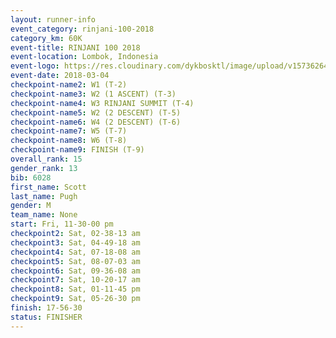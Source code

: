 ```yaml
---
layout: runner-info 
event_category: rinjani-100-2018 
category_km: 60K 
event-title: RINJANI 100 2018 
event-location: Lombok, Indonesia 
event-logo: https://res.cloudinary.com/dykbosktl/image/upload/v1573626435/Logo/Rinjani_eoufbh.png 
event-date: 2018-03-04 
checkpoint-name2: W1 (T-2) 
checkpoint-name3: W2 (1 ASCENT) (T-3) 
checkpoint-name4: W3 RINJANI SUMMIT (T-4) 
checkpoint-name5: W2 (2 DESCENT) (T-5) 
checkpoint-name6: W4 (2 DESCENT) (T-6) 
checkpoint-name7: W5 (T-7) 
checkpoint-name8: W6 (T-8) 
checkpoint-name9: FINISH (T-9) 
overall_rank: 15
gender_rank: 13
bib: 6028
first_name: Scott
last_name: Pugh
gender: M
team_name: None
start: Fri, 11-30-00 pm
checkpoint2: Sat, 02-38-13 am
checkpoint3: Sat, 04-49-18 am
checkpoint4: Sat, 07-18-08 am
checkpoint5: Sat, 08-07-03 am
checkpoint6: Sat, 09-36-08 am
checkpoint7: Sat, 10-20-17 am
checkpoint8: Sat, 01-11-45 pm
checkpoint9: Sat, 05-26-30 pm
finish: 17-56-30
status: FINISHER
---
```

